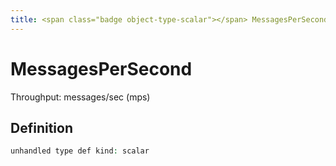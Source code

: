 ```yaml
---
title: <span class="badge object-type-scalar"></span> MessagesPerSecond
---
```

# <span class="badge object-type-scalar"></span> MessagesPerSecond

Throughput: messages/sec (mps)

## Definition

```php
unhandled type def kind: scalar
```

